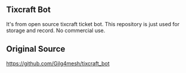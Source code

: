 ## Tixcraft Bot
It's from open source tixcraft ticket bot.
This repository is just used for storage and record.
No commercial use.

## Original Source
https://github.com/Gilg4mesh/tixcraft_bot
